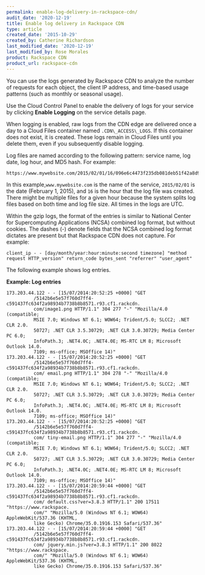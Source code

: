 ```yaml
---
permalink: enable-log-delivery-in-rackspace-cdn/
audit_date: '2020-12-19'
title: Enable log delivery in Rackspace CDN
type: article
created_date: '2015-10-29'
created_by: Catherine Richardson
last_modified_date: '2020-12-19'
last_modified_by: Rose Morales
product: Rackspace CDN
product_url: rackspace-cdn
---
```


You can use the logs generated by Rackspace CDN to analyze the number of
requests for each object, the client IP address, and time-based usage
patterns (such as monthly or seasonal usage).

Use the Cloud Control Panel to enable the delivery of logs for your
service by clicking **Enable Logging** on the service details page.

When logging is enabled, raw logs from the CDN edge are delivered once a
day to a Cloud Files container named `.CDN\_ACCESS\_LOGS`. If this
container does not exist, it is created. These logs remain in Cloud
Files until you delete them, even if you subsequently disable logging.

Log files are named according to the following pattern: service name,
log date, log hour, and MD5 hash. For example:

    https://www.mywebsite.com/2015/02/01/16/096e6c4473f235db081deb51f42a8d98.log.gz

In this example,`www.mywebsite.com` is the name of the service,
`2015/02/01` is the date (February 1, 2015), and `16` is the hour that
the log file was created. There might be multiple files for a given hour
because the system splits log files based on both time and log file
size. All times in the logs are UTC.

Within the gzip logs, the format of the entries is similar to National
Center for Supercomputing Applications (NCSA) combined log format, but
without cookies. The dashes (-) denote fields that the NCSA combined log
format dictates are present but that Rackspace CDN does not capture. For
example:

    client_ip - - [day/month/year:hour:minute:second timezone] "method request HTTP_version" return_code bytes_sent "referrer" "user_agent"

The following example shows log entries.

**Example: Log entries**

    173.203.44.122 - - [15/07/2014:20:52:25 +0000] "GET
              /5142b6e5e57f760d7ff4-c591437fc634f2a98934b7738b8b8571.r93.cf1.rackcdn.
              com/image1.png HTTP/1.1" 304 277 "-" "Mozilla/4.0 (compatible;
              MSIE 7.0; Windows NT 6.1; WOW64; Trident/5.0; SLCC2; .NET CLR 2.0.
              50727; .NET CLR 3.5.30729; .NET CLR 3.0.30729; Media Center PC 6.0;
              InfoPath.3; .NET4.0C; .NET4.0E; MS-RTC LM 8; Microsoft Outlook 14.0.
              7109; ms-office; MSOffice 14)"
    173.203.44.122 - - [15/07/2014:20:52:25 +0000] "GET
              /5142b6e5e57f760d7ff4-c591437fc634f2a98934b7738b8b8571.r93.cf1.rackcdn.
              com/ email.png HTTP/1.1" 304 278 "-" "Mozilla/4.0 (compatible;
              MSIE 7.0; Windows NT 6.1; WOW64; Trident/5.0; SLCC2; .NET CLR 2.0.
              50727; .NET CLR 3.5.30729; .NET CLR 3.0.30729; Media Center PC 6.0;
              InfoPath.3; .NET4.0C; .NET4.0E; MS-RTC LM 8; Microsoft Outlook 14.0.
              7109; ms-office; MSOffice 14)"
    173.203.44.122 - - [15/07/2014:20:52:25 +0000] "GET
              /5142b6e5e57f760d7ff4-c591437fc634f2a98934b7738b8b8571.r93.cf1.rackcdn.
              com/ tiny-email.png HTTP/1.1" 304 277 "-" "Mozilla/4.0 (compatible;
              MSIE 7.0; Windows NT 6.1; WOW64; Trident/5.0; SLCC2; .NET CLR 2.0.
              50727; .NET CLR 3.5.30729; .NET CLR 3.0.30729; Media Center PC 6.0;
              InfoPath.3; .NET4.0C; .NET4.0E; MS-RTC LM 8; Microsoft Outlook 14.0.
              7109; ms-office; MSOffice 14)"
    173.203.44.122 - - [15/07/2014:20:59:44 +0000] "GET
              /5142b6e5e57f760d7ff4-c591437fc634f2a98934b7738b8b8571.r93.cf1.rackcdn.
              com/ default.css?ver=3.8.3 HTTP/1.1" 200 17511 "https://www.rackspace.
              com/" "Mozilla/5.0 (Windows NT 6.1; WOW64) AppleWebKit/537.36 (KHTML,
              like Gecko) Chrome/35.0.1916.153 Safari/537.36"
    173.203.44.122 - - [15/07/2014:20:59:44 +0000] "GET
              /5142b6e5e57f760d7ff4-c591437fc634f2a98934b7738b8b8571.r93.cf1.rackcdn.
              com/ jquery.min.js?ver=3.8.3 HTTP/1.1" 200 8022 "https://www.rackspace.
              com/" "Mozilla/5.0 (Windows NT 6.1; WOW64) AppleWebKit/537.36 (KHTML,
              like Gecko) Chrome/35.0.1916.153 Safari/537.36"
